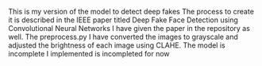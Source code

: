 This is my version of the model to detect deep fakes
The process to create it is described in the IEEE paper titled  Deep Fake Face Detection using Convolutional Neural Networks
I have given the paper in the repository as well.
The preprocess.py I have converted the images to grayscale and adjusted the brightness of each image using CLAHE.
The model is incomplete I implemented is incompleted for now
